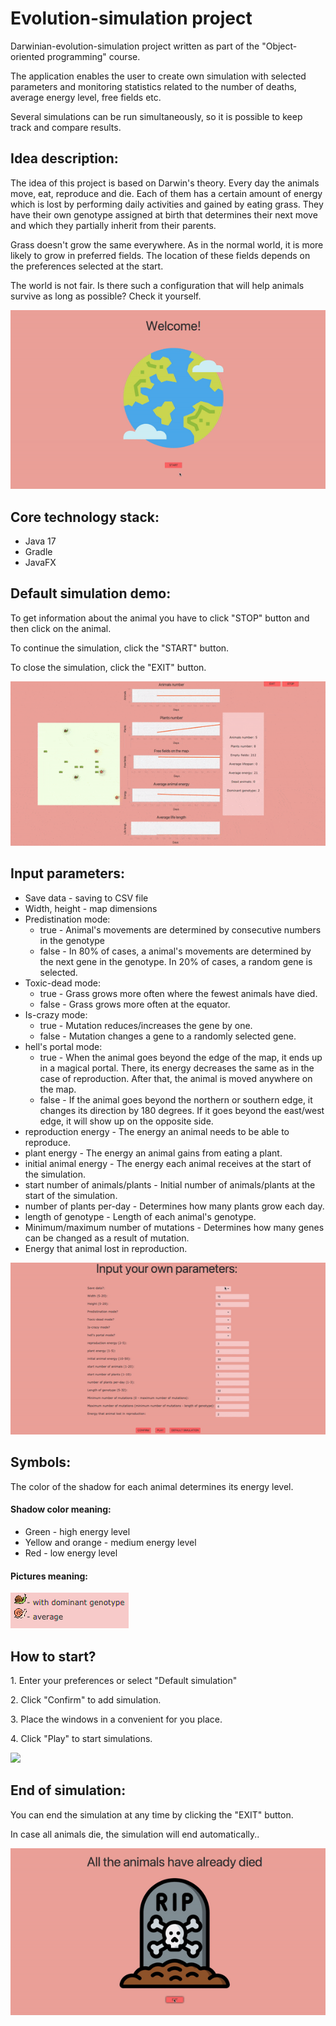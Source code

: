 <h1> Evolution-simulation project</h1>
<p> Darwinian-evolution-simulation project written as part of the "Object-oriented programming" course. </p>
<p> The application enables the user to create own simulation with selected parameters and monitoring statistics related to the number of deaths, average energy level, free fields etc. </p>
<p> Several simulations can be run simultaneously, so it is possible to keep track and compare results.</p>

<h2> Idea description: </h2>
<p> The idea of this project is based on Darwin's theory. Every day the animals move, eat, 
reproduce and die. Each of them has a certain amount of energy which is lost by performing daily 
activities and gained by eating grass. They have their own genotype assigned at birth that 
determines their next move and which they partially inherit from their parents.</p>

<p> Grass doesn't grow the same everywhere. As in the normal world, it is more likely to grow 
in preferred fields. The location of these fields depends on the preferences selected at the start.</p>

<p> The world is not fair. Is there such a configuration that will help animals survive as 
long as possible? Check it yourself.</p>
<img src="/readme/start.gif">

<h2> Core technology stack: </h2>
<ul>
<li> Java 17 </li>
<li> Gradle </li>
<li> JavaFX </li>
</ul>


<h2> Default simulation demo: </h2>
<p> To get information about the animal you have to click "STOP" button and then click on the animal. </p>
<p> To continue the simulation, click the "START" button. </p>
<p> To close the simulation, click the "EXIT" button. </p>
<img src="/readme/demo.gif">

<h2> Input parameters: </h2>
<ul> 
<li> Save data - saving to CSV file</li>
<li> Width, height - map dimensions</li>
<li> Predistination mode:
<ul> 
<li> true - Animal's movements are determined by consecutive numbers in the genotype </li>
<li> false - In 80% of cases, a animal's movements are determined by the next gene in the genotype. In 20% of cases, a random gene is selected. </li>
</ul>
</li>
<li> Toxic-dead mode:
<ul> 
<li> true - Grass grows more often where the fewest animals have died. </li>
<li> false - Grass grows more often at the equator. </li>
</ul>
<li> Is-crazy mode:
<ul> 
<li> true - Mutation reduces/increases the gene by one. </li>
<li> false - Mutation changes a gene to a randomly selected gene. </li>
</ul>
</li>
</li>
<li> hell's portal mode:
<ul> 
<li> true - When the animal goes beyond the edge of the map, it ends up in a magical portal. There, its energy decreases the same as in the case of reproduction. After that, the animal is moved anywhere on the map.</li>
<li> false - If the animal goes beyond the northern or southern edge, it changes its direction by 180 degrees. If it goes beyond the east/west edge, it will show up on the opposite side.</li>
</ul>
</li>
<li> reproduction energy - The energy an animal needs to be able to reproduce. </li>
<li> plant energy - The energy an animal gains from eating a plant. </li>
<li> initial animal energy - The energy each animal receives at the start of the simulation. </li>
<li> start number of animals/plants - Initial number of animals/plants at the start of the simulation. </li>
<li> number of plants per-day - Determines how many plants grow each day. </li>
<li> length of genotype - Length of each animal's genotype. </li>
<li> Minimum/maximum number of mutations - Determines how many genes can be changed as a result of mutation. </li>
<li> Energy that animal lost in reproduction. </li>
</ul>
<img src="/readme/input.gif">

<h2> Symbols: </h2>
<p> The color of the shadow for each animal determines its energy level. </p>
<h4> Shadow color meaning: </h4>
<ul> 
<li> Green - high energy level </li>
<li> Yellow and orange - medium energy level</li>
<li> Red - low energy level </li>
</ul>
<h4> Pictures meaning: </h4>
<img src="/readme/symbols.png">

<h2> How to start? </h2>
<p> 1. Enter your preferences or select "Default simulation" </p>
<p> 2. Click "Confirm" to add simulation. </p>
<p> 3. Place the windows in a convenient for you place. </p>
<p> 4. Click "Play" to start simulations. </p>
<img src="/readme/simulations-demo.gif">

<h2> End of simulation: </h2>
<p> You can end the simulation at any time by clicking the "EXIT" button.</p>
<p> In case all animals die, the simulation will end automatically.. </p>
<img src="/readme/end.gif">

